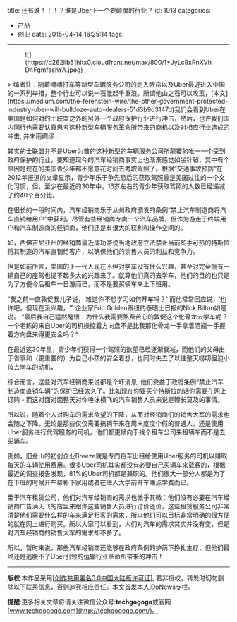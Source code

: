title: 还有谁！！！？谁是Uber下一个要颠覆的行业？
id: 1013
categories:
  - 产品
  - 创业
date: 2015-04-14 16:25:14
tags:
---

<figure id="34fa" class="graf--figure">
<div class="aspectRatioPlaceholder is-locked">![](https://d262ilb51hltx0.cloudfront.net/max/800/1*JyLc9xRnXVhD4FgmfashYA.jpeg)</div>
<figcaption class="imageCaption">
</figcaption></figure>
> 编者注：随着嘀嘀打车等新型车辆服务公司的走入眼帘以及Uber最近进入中国的一系列举措，整个行业可以说一石激起千重浪。所谓他山之石可以攻玉，[本文](https://medium.com/the-ferenstein-wire/the-other-government-protected-industry-uber-will-bulldoze-auto-dealers-51d3b9d3147d)我们会看到Uber在美国是如何对的士联盟之外的另外一个政府保护行业进行冲击，然后，也许我们国内同行也需要认真思考这种新型车辆服务革命所带来的商机以及对相应行业造成的冲击, 并未雨绸缪...

其实的士联盟并不是Uber为首的这种新型的车辆服务公司所颠覆的唯一一个受到政府保护的行业，要知道现今的汽车经销商事实上也渐渐感觉如坐针毡，其中有个原因是现在的美国青少年都不愿意花时间去考取驾照了。根据“交通事故预防“在2012年报道的文章显示，青少年乐于争先恐后的获取驾照曾是美国过往的一个文化习惯，但，至少在最近的30年中，16岁左右的青少年获取驾照的人数已经递减了约40个百分比。

在很长的一段时间内，汽车经销商乐于从州政府颁发的条例“禁止汽车制造商将汽车直销给用户”中获利。尽管有些经销商专卖一个汽车品牌，但作为游走于终端用户和汽车制造商的经销商，他们还是有很大的获利和操作空间的。

如，西佛吉尼亚州的经销商最近成功游说当地政府立法禁止当前炙手可热的特斯拉将其制造的汽车直销给客户，以确保他们的销售人员的利益和竞争力。

但是如前所言，美国的下一代人现在不但对学车没有什么兴趣，甚至对完全拥有一辆自己的座驾也提不起多大的兴趣来了。就算他们真的去学车，他们的目的也只是为了方便今后租车一日游而已，而不是要买辆车来上下班用。

“我之前一直敦促我儿子说，‘难道你不想学习如何开车吗？’ 而他常常回应说，‘也许吧，但现在没兴趣，‘” 企业家Eric Golden跟纽约泰晤士日报的Nick Bilton如是说。 “最后我自己猛然醒悟：为什么我需要煞费苦心的敦促这个化骨龙去学车呢？一个老练的来自Uber的司机操控着方向盘不是比我那化骨龙一手拿着酒瓶一手握着方向盘来得更安全吗？“

在最近这30年里，青少年们获得一个驾照的欲望已经逐渐衰减，而他们的父母出于省事和（更重要的）为自己小孩的安全着想，也同时失去了以往整天唠叨强迫小孩去学车的动机，

综合而言，这些对汽车经销商来说都是个坏消息, 他们受益于政府条例“禁止汽车制造商直销车辆“的保护已经太久了。比如现在你要买个特斯拉的话你需要在网上订购 - 而这对面对面整天对你唾沫横飞的汽车销售人员来说是鞭长莫及的事情。

所以说，随着个人对购车的需求欲望的下降，从而对经销商们的销售大军的需求也会随之下降。无论是那些仅仅需要搞辆车来在周末度度个假的普通人，还是使用Uber服务进行代驾服务的司机，他们都更倾向于找个租车公司来租辆车而不是去买辆车。

例如，旧金山的初创企业Breeze就是专门将车出租给使用Uber服务的司机以赚取每天的车辆使用费用。很多Uber司机其实都没有必要自己买辆车来载客的，根据最近的调查报告发现，81%的Uber司机都是兼职的。他们很大一部分人都是为了在下班的时候开车帮补下家用或者在进入大学前开车赚点学费而已。

至于汽车租赁公司，他们对汽车经销商的需求也微乎其微：他们没有必要在汽车经销商广告满天飞的店里来跟你这些销售人员进行讨价还价，这些租赁服务公司非常清楚他们需要什么样的车来满足租客的需求，所以他们可以目标非常明确的很方便的就在网上进行购买。所以大家可以看到，人们对汽车的需求其实并没有变，但是对汽车经销商的销售大军的需求却不多了。

所以，暂时来说，那些汽车经销商还能够在政府条例的护荫下挣扎生存，但他们最终还是逃脱不了Uber引领的运输行业革命所带来的冲击！

* * *

**版权**:本作品采用[[创作共用署名3.0中国大陆版许可证](http://creativecommons.org/licenses/by/3.0/cn/)], 若非授权，转发时切勿删除以下联系信息，否则追究相应责任。本文首发本人iDoNews专栏。

**提醒**:更多相关文章将请关注微信公众号:**techgogogo**或官网[www.techgogogo.com](http://techgogogo.com/)。